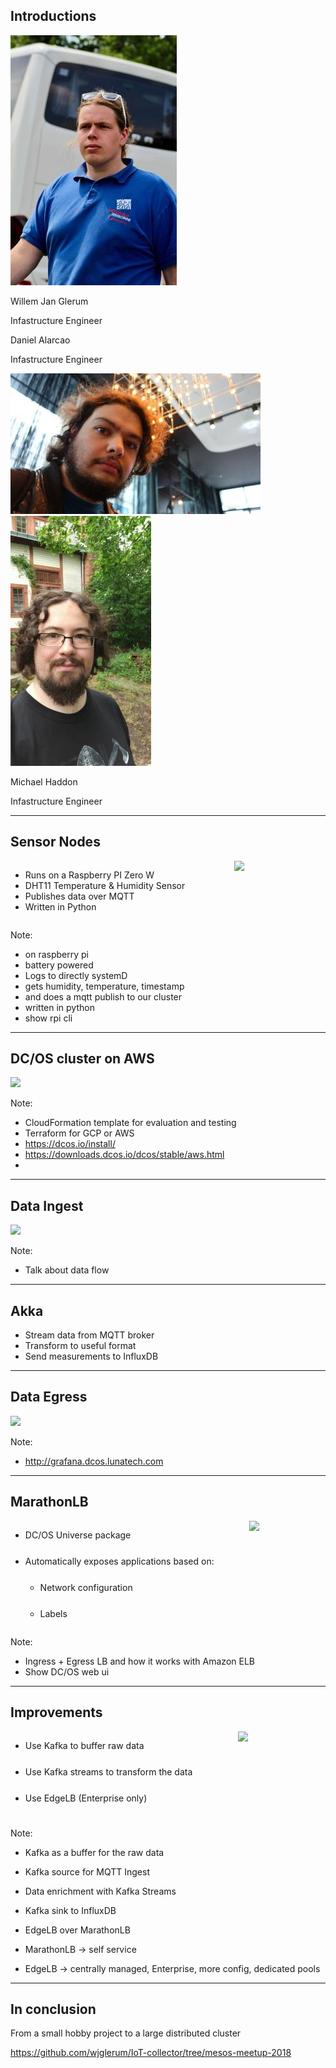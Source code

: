 ## Introductions

<div class='profile'>
    <div class='profile__imgboxbg'>
        <div class='profile__imgbox'>
            <img class='profile__img' src='images/willem.jpg' />
        </div>
    </div>
    <div class='profile__textbox'>
        <p class='profile__title'>Willem Jan Glerum</p>
        <p class='profile__subtitle'>Infastructure Engineer</p>
    </div>
</div>
<div class='profile'>
    <div class='profile__textbox profile__textbox--right'>
        <p class='profile__title'>Daniel Alarcao</p>
        <p class='profile__subtitle'>Infastructure Engineer</p>
    </div>
    <div class='profile__imgboxbg profile__imgboxbg--right'>
        <div class='profile__imgbox'>
            <img class='profile__img' src='images/daniel.jpg' />
        </div>
    </div>
</div>
<div class='profile'>
    <div class='profile__imgboxbg'>
        <div class='profile__imgbox'>
            <img class='profile__img' src='images/michael.jpg' />
        </div>
    </div>
    <div class='profile__textbox'>
        <p class='profile__title'>Michael Haddon</p>
        <p class='profile__subtitle'>Infastructure Engineer</p>
    </div>
</div>

---

## Sensor Nodes

<div style='display:flex; width:90%;'>
    <div style='flex-grow:50;'>
        <ul class='flexul'>
            <li>Runs on a Raspberry PI Zero W</li>
            <li>DHT11 Temperature & Humidity Sensor</li>
            <li>Publishes data over MQTT</li>
            <li>Written in Python</li>
        </ul>
    </div>
    <div style='flex-grow:50;'>
        <img src="/images/raspberry_pi.png"  style="border: 0; box-shadow: none; width:450px;" />
    </div>
</div>

Note:
- on raspberry pi
- battery powered
- Logs to directly systemD
- gets humidity, temperature, timestamp
- and does a mqtt publish to our cluster
- written in python
- show rpi cli

---

## DC/OS cluster on AWS
<img src="/images/aws.png" style="border: 0; box-shadow: none; width: 80%;" />

Note:
- CloudFormation template for evaluation and testing
- Terraform for GCP or AWS
- https://dcos.io/install/
- https://downloads.dcos.io/dcos/stable/aws.html
-

---

## Data Ingest

<img src="/images/ingest.png" style="border: 0; box-shadow: none; width: 450px;" />

Note:
- Talk about data flow

---

## Akka

- Stream data from MQTT broker
- Transform to useful format
- Send measurements to InfluxDB

---

## Data Egress

<img src="/images/egress.png" style="border: 0; box-shadow: none; width: 450px;" />

Note:
- http://grafana.dcos.lunatech.com

---

## MarathonLB

<div style='display:flex; width:90%;'>
    <div style='flex-grow:50;'>
        <ul>
            <li style='margin-bottom: 25px;'>DC/OS Universe package</li>
            <li>Automatically exposes applications based on:
                <ul class='flexul'>
                    <li style='margin-bottom: 25px; margin-top: 25px;'>Network configuration</li>
                    <li>Labels</li>
                </ul>
            </li>
        </ul>
    </div>
    <div style='flex-grow:50;'>
        <img src="/images/marathonlb.png"  style="border: 0; box-shadow: none; width:550px;" />
    </div>
</div>

Note:
- Ingress + Egress LB and how it works with Amazon ELB
- Show DC/OS web ui

---

## Improvements

<div style='display:flex; width:90%;'>
    <div style='flex-grow:50;'>
        <ul>
            <li style='margin-bottom: 25px;'>Use Kafka to buffer raw data</li>
            <li style='margin-bottom: 25px;'>Use Kafka streams to transform the data</li>
            <li style='margin-bottom: 25px;'>Use EdgeLB (Enterprise only)</li>
        </ul>
    </div>
    <div style='flex-grow:50;'>
        <img src="/images/edgelb.png"  style="border: 0; box-shadow: none; width:750px;" />
    </div>
</div>

Note:
- Kafka as a buffer for the raw data
- Kafka source for MQTT Ingest
- Data enrichment with Kafka Streams
- Kafka sink to InfluxDB

- EdgeLB over MarathonLB
- MarathonLB -> self service
- EdgeLB -> centrally managed, Enterprise, more config, dedicated pools

---

## In conclusion

From a small hobby project to a large distributed cluster

https://github.com/wjglerum/IoT-collector/tree/mesos-meetup-2018
